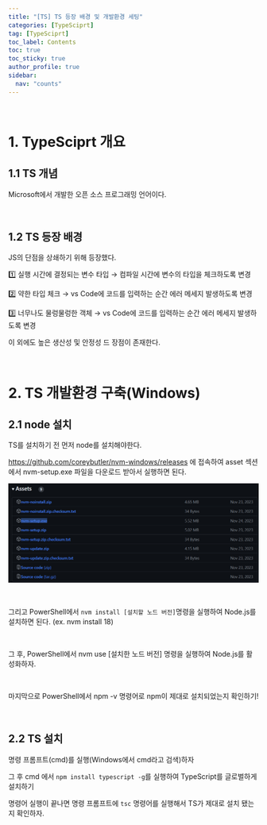 ```yaml
---
title: "[TS] TS 등장 배경 및 개발환경 세팅"
categories: [TypeSciprt]
tag: [TypeSciprt]
toc_label: Contents
toc: true
toc_sticky: true
author_profile: true
sidebar:
  nav: "counts"
---
```


<br>

# 1. TypeSciprt 개요

## 1.1 TS 개념

Microsoft에서 개발한 오픈 소스 프로그래밍 언어이다.

<br>

## 1.2 TS 등장 배경

JS의 단점을 상쇄하기 위해 등장했다.

1️⃣ 실행 시간에 결정되는 변수 타입 → 컴파일 시간에 변수의 타입을 체크하도록 변경

2️⃣ 약한 타입 체크 → vs Code에 코드를 입력하는 순간 에러 메세지 발생하도록 변경

3️⃣ 너무나도 물렁물렁한 객체 → vs Code에 코드를 입력하는 순간 에러 메세지 발생하도록 변경

이 외에도 높은 생산성 및 안정성 드 장점이 존재한다.

<br>

# 2. TS 개발환경 구축(Windows)

## 2.1 node 설치

TS를 설치하기 전 먼저 node를 설치해야한다.

https://github.com/coreybutler/nvm-windows/releases 에 접속하여 asset 섹션에서 nvm-setup.exe 파일을 다운로드 받아서 실행하면 된다.

![](/assets/images/2024/2024-03-05-13-41-38.png)

<br>

그리고 PowerShell에서 `nvm install [설치할 노드 버전]`명령을 실행하여 Node.js를 설치하면 된다. (ex. nvm install 18)

<br>

그 후, PowerShell에서 nvm use [설치한 노드 버전] 명령을 실행하여 Node.js를 활성화하자.

<br>

마지막으로 PowerShell에서 npm -v 명령어로 npm이 제대로 설치되었는지 확인하기!

<br>

## 2.2 TS 설치

명령 프롬프트(cmd)를 실행(Windows에서 cmd라고 검색)하자

그 후 cmd 에서 `npm install typescript -g`를 실행하여 TypeScript를 글로벌하게 설치하기

명령어 실행이 끝나면 명령 프롬프트에 `tsc` 명령어를 실행해서 TS가 제대로 설치 됐는지 확인하자.

<br>
